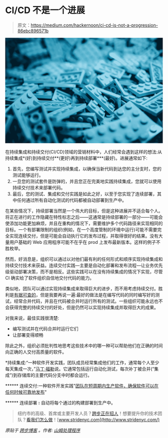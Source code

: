 # CI/CD 不是一个进展

> 原文：<https://medium.com/hackernoon/ci-cd-is-not-a-progression-86ebc896571b>

![](img/a63289d2d7d99f2bf2f87d75c4ccd6af.png)

在持续集成和持续交付(CI/CD)领域的营销材料中，人们经常会遇到这样的想法:从持续集成*(好)到持续交付**(更好)再到持续部署***(最好)。进展通常如下:

1.  首先，您编写测试并实现持续集成，以确保当新代码到达您的主分支时，您的测试能够运行。
2.  一旦您的测试套件是防弹的，并且您正在完美地实践持续集成，您就可以使用持续交付技术来部署代码。
3.  最后，您的测试、集成和交付实践是如此之好，以至于您实现了连续部署，其中任何通过所有自动化测试的代码都被自动部署到生产中。

在某些情况下，持续部署当然是一个伟大的目标，但是这种进展并不适合每个人。将正在进行的工作隐藏在特性标志之后——这通常是持续部署的一部分——可能会使添加功能更加麻烦，并且在重构的情况下，需要维护多个代码路径来实现相同的目标。一个有部署限制的组织(例如，在一个高度管制的环境中运行)可能不需要完全实现连续交付，但是可能会自动执行它的发布过程，并取得很好的结果。没有大量用户基础的 Web 应用程序可能不在乎在 prod 上发布最新版本。这样的例子不胜枚举。

然而，好消息是，组织可以通过以对他们最有利的任何形式和顺序实现持续集成和持续交付技术来获益。连续交付实践—主要是自动化部署和发布流程—让业务优先级驱动部署决策，而不是相反。这些实践可以在没有持续集成的情况下实现，尽管 CI 确实给了软件组织自信地交付代码的能力。

类似地，团队可以通过实现持续集成来取得巨大的进步，而不用考虑持续交付。胜利是[有据可查的](https://martinfowler.com/articles/continuousIntegration.html)，但是我要再说一遍:最好的做法是在编写代码的同时编写好的测试，经常合并代码，并且在代码被合并时运行所有的测试。一些组织可能永远也不会获得完整的持续交付的好处，但是仍然可以实现持续集成并取得巨大的成果。

对我来说，最佳实践很清楚:

*   编写测试并在代码合并时运行它们
*   让部署变得顺畅

除此之外，组织必须批判性地思考这些技术中的哪一种可以帮助他们在正确的时间向正确的人交付高质量的软件。

*持续集成:“一种软件开发实践，团队成员经常集成他们的工作，通常每个人至少每天集成一次，”[马丁·福勒](https://martinfowler.com/articles/continuousIntegration.html)说。它通常包括运行自动化测试，每次补丁被合并(“集成”)到存储库的主要代码分支中时都会运行。

****** 连续交付:一种软件开发实践"[团队在短周期内生产软件，确保软件可以在任何时候可靠地发布](https://en.wikipedia.org/wiki/Continuous_delivery)"

****** 连续部署 **:** 自动将每个通过的构建部署到生产中。

> 纽约市的高级、首席或主要开发人员？[跨步正在招人](https://www.stridenyc.com/careers)！想要提升你的技术团队？[看我们怎么做](https://www.stridenyc.com/our-work)！[www.stridenyc.com](http://www.stridenyc.com/)

*原贴于* [*跨步博客*](https://www.stridenyc.com/blog/ci/cd-is-not-a-progression) *。作者:* [*山姆处理程序*](https://www.stridenyc.com/blog/author/sam-handler)